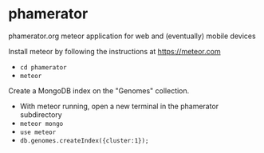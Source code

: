 # phamerator

phamerator.org meteor application for web and (eventually) mobile devices

Install meteor by following the instructions at https://meteor.com
* `cd phamerator`
* `meteor`

Create a MongoDB index on the "Genomes" collection.
* With meteor running, open a new terminal in the phamerator subdirectory
* `meteor mongo`
* `use meteor`
* `db.genomes.createIndex({cluster:1});`
